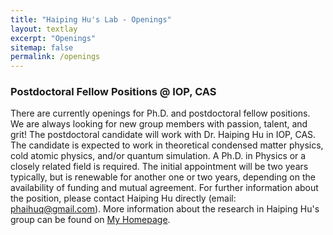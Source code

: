 ```yaml
---
title: "Haiping Hu's Lab - Openings"
layout: textlay
excerpt: "Openings"
sitemap: false
permalink: /openings
---
```


### Postdoctoral Fellow Positions @ IOP, CAS

There are currently openings for Ph.D. and postdoctoral fellow positions. We are always looking for new group members with passion, talent, and grit! The postdoctoral candidate will work with Dr. Haiping Hu in IOP, CAS. The candidate is expected to work in theoretical condensed matter physics, cold atomic physics, and/or quantum simulation. A Ph.D. in Physics or a closely related field is required. The initial appointment will be two years typically, but is renewable for another one or two years, depending on the availability of funding and mutual agreement. For further information about the position, please contact Haiping Hu directly (email: phaihuq@gmail.com). More information about the research in Haiping Hu's group can be found on [My Homepage](https://hhp-phys.github.io/).
